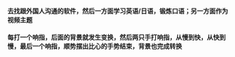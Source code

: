 #### 去找跟外国人沟通的软件，然后一方面学习英语/日语，锻炼口语；另一方面作为视频主题
#### 每打一个响指，后面的背景就发生变换，然后两只手打响指，从慢到快，从快到慢，最后一个响指，顺势摆出比心的手势结束，背景也完成转换
